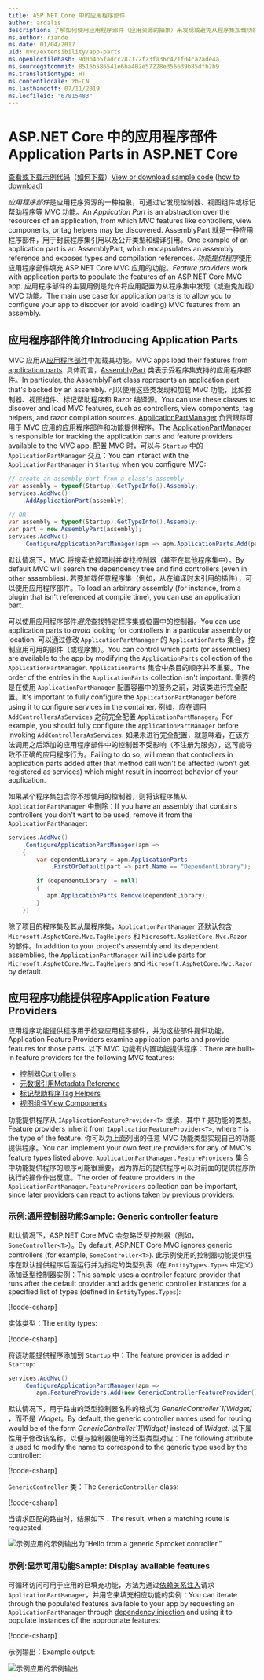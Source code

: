 ```yaml
---
title: ASP.NET Core 中的应用程序部件
author: ardalis
description: 了解如何使用应用程序部件（应用资源的抽象）来发现或避免从程序集加载功能。
ms.author: riande
ms.date: 01/04/2017
uid: mvc/extensibility/app-parts
ms.openlocfilehash: 9d0b4b5fadcc287172f23fa36c421f04ca2ade4a
ms.sourcegitcommit: 8516b586541e6ba402e57228e356639b85dfb2b9
ms.translationtype: HT
ms.contentlocale: zh-CN
ms.lasthandoff: 07/11/2019
ms.locfileid: "67815483"
---
```

# <a name="application-parts-in-aspnet-core"></a><span data-ttu-id="47d0e-103">ASP.NET Core 中的应用程序部件</span><span class="sxs-lookup"><span data-stu-id="47d0e-103">Application Parts in ASP.NET Core</span></span>

<span data-ttu-id="47d0e-104">[查看或下载示例代码](https://github.com/aspnet/AspNetCore.Docs/tree/master/aspnetcore/mvc/advanced/app-parts/sample)（[如何下载](xref:index#how-to-download-a-sample)）</span><span class="sxs-lookup"><span data-stu-id="47d0e-104">[View or download sample code](https://github.com/aspnet/AspNetCore.Docs/tree/master/aspnetcore/mvc/advanced/app-parts/sample) ([how to download](xref:index#how-to-download-a-sample))</span></span>

<span data-ttu-id="47d0e-105">*应用程序部件*是应用程序资源的一种抽象，可通过它发现控制器、视图组件或标记帮助程序等 MVC 功能。</span><span class="sxs-lookup"><span data-stu-id="47d0e-105">An *Application Part* is an abstraction over the resources of an application, from which MVC features like controllers, view components, or tag helpers may be discovered.</span></span> <span data-ttu-id="47d0e-106">AssemblyPart 就是一种应用程序部件，用于封装程序集引用以及公开类型和编译引用。</span><span class="sxs-lookup"><span data-stu-id="47d0e-106">One example of an application part is an AssemblyPart, which encapsulates an assembly reference and exposes types and compilation references.</span></span> <span data-ttu-id="47d0e-107">*功能提供程序*使用应用程序部件填充 ASP.NET Core MVC 应用的功能。</span><span class="sxs-lookup"><span data-stu-id="47d0e-107">*Feature providers* work with application parts to populate the features of an ASP.NET Core MVC app.</span></span> <span data-ttu-id="47d0e-108">应用程序部件的主要用例是允许将应用配置为从程序集中发现（或避免加载）MVC 功能。</span><span class="sxs-lookup"><span data-stu-id="47d0e-108">The main use case for application parts is to allow you to configure your app to discover (or avoid loading) MVC features from an assembly.</span></span>

## <a name="introducing-application-parts"></a><span data-ttu-id="47d0e-109">应用程序部件简介</span><span class="sxs-lookup"><span data-stu-id="47d0e-109">Introducing Application Parts</span></span>

<span data-ttu-id="47d0e-110">MVC 应用从[应用程序部件](/dotnet/api/microsoft.aspnetcore.mvc.applicationparts.applicationpart)中加载其功能。</span><span class="sxs-lookup"><span data-stu-id="47d0e-110">MVC apps load their features from [application parts](/dotnet/api/microsoft.aspnetcore.mvc.applicationparts.applicationpart).</span></span> <span data-ttu-id="47d0e-111">具体而言，[AssemblyPart](/dotnet/api/microsoft.aspnetcore.mvc.applicationparts.assemblypart) 类表示受程序集支持的应用程序部件。</span><span class="sxs-lookup"><span data-stu-id="47d0e-111">In particular, the [AssemblyPart](/dotnet/api/microsoft.aspnetcore.mvc.applicationparts.assemblypart) class represents an application part that's backed by an assembly.</span></span> <span data-ttu-id="47d0e-112">可以使用这些类发现和加载 MVC 功能，比如控制器、视图组件、标记帮助程序和 Razor 编译源。</span><span class="sxs-lookup"><span data-stu-id="47d0e-112">You can use these classes to discover and load MVC features, such as controllers, view components, tag helpers, and razor compilation sources.</span></span> <span data-ttu-id="47d0e-113">[ApplicationPartManager](/dotnet/api/microsoft.aspnetcore.mvc.applicationparts.applicationpartmanager) 负责跟踪可用于 MVC 应用的应用程序部件和功能提供程序。</span><span class="sxs-lookup"><span data-stu-id="47d0e-113">The [ApplicationPartManager](/dotnet/api/microsoft.aspnetcore.mvc.applicationparts.applicationpartmanager) is responsible for tracking the application parts and feature providers available to the MVC app.</span></span> <span data-ttu-id="47d0e-114">配置 MVC 时，可以与 `Startup` 中的 `ApplicationPartManager` 交互：</span><span class="sxs-lookup"><span data-stu-id="47d0e-114">You can interact with the `ApplicationPartManager` in `Startup` when you configure MVC:</span></span>

```csharp
// create an assembly part from a class's assembly
var assembly = typeof(Startup).GetTypeInfo().Assembly;
services.AddMvc()
    .AddApplicationPart(assembly);

// OR
var assembly = typeof(Startup).GetTypeInfo().Assembly;
var part = new AssemblyPart(assembly);
services.AddMvc()
    .ConfigureApplicationPartManager(apm => apm.ApplicationParts.Add(part));
```

<span data-ttu-id="47d0e-115">默认情况下，MVC 将搜索依赖项树并查找控制器（甚至在其他程序集中）。</span><span class="sxs-lookup"><span data-stu-id="47d0e-115">By default MVC will search the dependency tree and find controllers (even in other assemblies).</span></span> <span data-ttu-id="47d0e-116">若要加载任意程序集（例如，从在编译时未引用的插件），可以使用应用程序部件。</span><span class="sxs-lookup"><span data-stu-id="47d0e-116">To load an arbitrary assembly (for instance, from a plugin that isn't referenced at compile time), you can use an application part.</span></span>

<span data-ttu-id="47d0e-117">可以使用应用程序部件*避免*查找特定程序集或位置中的控制器。</span><span class="sxs-lookup"><span data-stu-id="47d0e-117">You can use application parts to *avoid* looking for controllers in a particular assembly or location.</span></span> <span data-ttu-id="47d0e-118">可以通过修改 `ApplicationPartManager` 的 `ApplicationParts` 集合，控制应用可用的部件（或程序集）。</span><span class="sxs-lookup"><span data-stu-id="47d0e-118">You can control which parts (or assemblies) are available to the app by modifying the `ApplicationParts` collection of the `ApplicationPartManager`.</span></span> <span data-ttu-id="47d0e-119">`ApplicationParts` 集合中条目的顺序并不重要。</span><span class="sxs-lookup"><span data-stu-id="47d0e-119">The order of the entries in the `ApplicationParts` collection isn't important.</span></span> <span data-ttu-id="47d0e-120">重要的是在使用 `ApplicationPartManager` 配置容器中的服务之前，对该类进行完全配置。</span><span class="sxs-lookup"><span data-stu-id="47d0e-120">It's important to fully configure the `ApplicationPartManager` before using it to configure services in the container.</span></span> <span data-ttu-id="47d0e-121">例如，应在调用 `AddControllersAsServices` 之前完全配置 `ApplicationPartManager`。</span><span class="sxs-lookup"><span data-stu-id="47d0e-121">For example, you should fully configure the `ApplicationPartManager` before invoking `AddControllersAsServices`.</span></span> <span data-ttu-id="47d0e-122">如果未进行完全配置，就意味着，在该方法调用之后添加的应用程序部件中的控制器不受影响（不注册为服务），这可能导致不正确的应用程序行为。</span><span class="sxs-lookup"><span data-stu-id="47d0e-122">Failing to do so, will mean that controllers in application parts added after that method call won't be affected (won't get registered as services) which might result in incorrect behavior of your application.</span></span>

<span data-ttu-id="47d0e-123">如果某个程序集包含你不想使用的控制器，则将该程序集从 `ApplicationPartManager` 中删除：</span><span class="sxs-lookup"><span data-stu-id="47d0e-123">If you have an assembly that contains controllers you don't want to be used, remove it from the `ApplicationPartManager`:</span></span>

```csharp
services.AddMvc()
    .ConfigureApplicationPartManager(apm =>
    {
        var dependentLibrary = apm.ApplicationParts
            .FirstOrDefault(part => part.Name == "DependentLibrary");

        if (dependentLibrary != null)
        {
           apm.ApplicationParts.Remove(dependentLibrary);
        }
    })
```

<span data-ttu-id="47d0e-124">除了项目的程序集及其从属程序集，`ApplicationPartManager` 还默认包含 `Microsoft.AspNetCore.Mvc.TagHelpers` 和 `Microsoft.AspNetCore.Mvc.Razor` 的部件。</span><span class="sxs-lookup"><span data-stu-id="47d0e-124">In addition to your project's assembly and its dependent assemblies, the `ApplicationPartManager` will include parts for `Microsoft.AspNetCore.Mvc.TagHelpers` and `Microsoft.AspNetCore.Mvc.Razor` by default.</span></span>

## <a name="application-feature-providers"></a><span data-ttu-id="47d0e-125">应用程序功能提供程序</span><span class="sxs-lookup"><span data-stu-id="47d0e-125">Application Feature Providers</span></span>

<span data-ttu-id="47d0e-126">应用程序功能提供程序用于检查应用程序部件，并为这些部件提供功能。</span><span class="sxs-lookup"><span data-stu-id="47d0e-126">Application Feature Providers examine application parts and provide features for those parts.</span></span> <span data-ttu-id="47d0e-127">以下 MVC 功能有内置功能提供程序：</span><span class="sxs-lookup"><span data-stu-id="47d0e-127">There are built-in feature providers for the following MVC features:</span></span>

* [<span data-ttu-id="47d0e-128">控制器</span><span class="sxs-lookup"><span data-stu-id="47d0e-128">Controllers</span></span>](/dotnet/api/microsoft.aspnetcore.mvc.controllers.controllerfeatureprovider)
* [<span data-ttu-id="47d0e-129">元数据引用</span><span class="sxs-lookup"><span data-stu-id="47d0e-129">Metadata Reference</span></span>](/dotnet/api/microsoft.aspnetcore.mvc.razor.compilation.metadatareferencefeatureprovider)
* [<span data-ttu-id="47d0e-130">标记帮助程序</span><span class="sxs-lookup"><span data-stu-id="47d0e-130">Tag Helpers</span></span>](/dotnet/api/microsoft.aspnetcore.mvc.razor.taghelpers.taghelperfeatureprovider)
* [<span data-ttu-id="47d0e-131">视图组件</span><span class="sxs-lookup"><span data-stu-id="47d0e-131">View Components</span></span>](/dotnet/api/microsoft.aspnetcore.mvc.viewcomponents.viewcomponentfeatureprovider)

<span data-ttu-id="47d0e-132">功能提供程序从 `IApplicationFeatureProvider<T>` 继承，其中 `T` 是功能的类型。</span><span class="sxs-lookup"><span data-stu-id="47d0e-132">Feature providers inherit from `IApplicationFeatureProvider<T>`, where `T` is the type of the feature.</span></span> <span data-ttu-id="47d0e-133">你可以为上面列出的任意 MVC 功能类型实现自己的功能提供程序。</span><span class="sxs-lookup"><span data-stu-id="47d0e-133">You can implement your own feature providers for any of MVC's feature types listed above.</span></span> <span data-ttu-id="47d0e-134">`ApplicationPartManager.FeatureProviders` 集合中功能提供程序的顺序可能很重要，因为靠后的提供程序可以对前面的提供程序所执行的操作作出反应。</span><span class="sxs-lookup"><span data-stu-id="47d0e-134">The order of feature providers in the `ApplicationPartManager.FeatureProviders` collection can be important, since later providers can react to actions taken by previous providers.</span></span>

### <a name="sample-generic-controller-feature"></a><span data-ttu-id="47d0e-135">示例:通用控制器功能</span><span class="sxs-lookup"><span data-stu-id="47d0e-135">Sample: Generic controller feature</span></span>

<span data-ttu-id="47d0e-136">默认情况下，ASP.NET Core MVC 会忽略泛型控制器（例如，`SomeController<T>`）。</span><span class="sxs-lookup"><span data-stu-id="47d0e-136">By default, ASP.NET Core MVC ignores generic controllers (for example, `SomeController<T>`).</span></span> <span data-ttu-id="47d0e-137">此示例使用的控制器功能提供程序在默认提供程序后面运行并为指定的类型列表（在 `EntityTypes.Types` 中定义）添加泛型控制器实例：</span><span class="sxs-lookup"><span data-stu-id="47d0e-137">This sample uses a controller feature provider that runs after the default provider and adds generic controller instances for a specified list of types (defined in `EntityTypes.Types`):</span></span>

[!code-csharp[](./app-parts/sample/AppPartsSample/GenericControllerFeatureProvider.cs?highlight=13&range=18-36)]

<span data-ttu-id="47d0e-138">实体类型：</span><span class="sxs-lookup"><span data-stu-id="47d0e-138">The entity types:</span></span>

[!code-csharp[](./app-parts/sample/AppPartsSample/Model/EntityTypes.cs?range=6-16)]

<span data-ttu-id="47d0e-139">将该功能提供程序添加到 `Startup` 中：</span><span class="sxs-lookup"><span data-stu-id="47d0e-139">The feature provider is added in `Startup`:</span></span>

```csharp
services.AddMvc()
    .ConfigureApplicationPartManager(apm => 
        apm.FeatureProviders.Add(new GenericControllerFeatureProvider()));
```

<span data-ttu-id="47d0e-140">默认情况下，用于路由的泛型控制器名称的格式为 *GenericController\`1[Widget]* ，而不是 *Widget*。</span><span class="sxs-lookup"><span data-stu-id="47d0e-140">By default, the generic controller names used for routing would be of the form *GenericController\`1[Widget]* instead of *Widget*.</span></span> <span data-ttu-id="47d0e-141">以下属性用于修改该名称，以便与控制器使用的泛型类型对应：</span><span class="sxs-lookup"><span data-stu-id="47d0e-141">The following attribute is used to modify the name to correspond to the generic type used by the controller:</span></span>

[!code-csharp[](./app-parts/sample/AppPartsSample/GenericControllerNameConvention.cs)]

<span data-ttu-id="47d0e-142">`GenericController` 类：</span><span class="sxs-lookup"><span data-stu-id="47d0e-142">The `GenericController` class:</span></span>

[!code-csharp[](./app-parts/sample/AppPartsSample/GenericController.cs?highlight=5-6)]

<span data-ttu-id="47d0e-143">当请求匹配的路由时，结果如下：</span><span class="sxs-lookup"><span data-stu-id="47d0e-143">The result, when a matching route is requested:</span></span>

![示例应用的示例输出为“Hello from a generic Sprocket controller.”](app-parts/_static/generic-controller.png)

### <a name="sample-display-available-features"></a><span data-ttu-id="47d0e-145">示例:显示可用功能</span><span class="sxs-lookup"><span data-stu-id="47d0e-145">Sample: Display available features</span></span>

<span data-ttu-id="47d0e-146">可循环访问可用于应用的已填充功能，方法为通过[依赖关系注入](../../fundamentals/dependency-injection.md)请求 `ApplicationPartManager`，并用它来填充相应功能的实例：</span><span class="sxs-lookup"><span data-stu-id="47d0e-146">You can iterate through the populated features available to your app by requesting an `ApplicationPartManager` through [dependency injection](../../fundamentals/dependency-injection.md) and using it to populate instances of the appropriate features:</span></span>

[!code-csharp[](./app-parts/sample/AppPartsSample/Controllers/FeaturesController.cs?highlight=16,25-27)]

<span data-ttu-id="47d0e-147">示例输出：</span><span class="sxs-lookup"><span data-stu-id="47d0e-147">Example output:</span></span>

![示例应用的示例输出](app-parts/_static/available-features.png)
